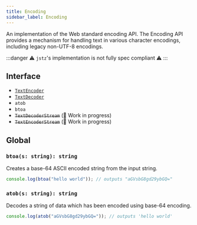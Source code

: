 ```yaml
---
title: Encoding
sidebar_label: Encoding
---
```


An implementation of the Web standard encoding API.
The Encoding API provides a mechanism for handling text in various character encodings, including legacy non-UTF-8 encodings.

:::danger
⚠️ `jstz`'s implementation is not fully spec compliant ⚠️
:::

## Interface

- [`TextEncoder`](./text_encoder.md)
- [`TextDecoder`](./text_decoder.md)
- `atob`
- `btoa`
- ~~`TextDecoderStream`~~ (🔨 Work in progress)
- ~~`TextEncoderStream`~~ (🔨 Work in progress)

## Global

### `btoa(s: string): string`

Creates a base-64 ASCII encoded string from the input string.

```js
console.log(btoa("hello world")); // outputs "aGVsbG8gd29ybGQ="
```

### `atob(s: string): string`

Decodes a string of data which has been encoded using base-64 encoding.

```js
console.log(atob("aGVsbG8gd29ybGQ=")); // outputs 'hello world'
```
